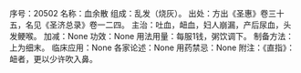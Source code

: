 序号：20502
名称：血余散
组成：乱发（烧灰）。
出处：方出《圣惠》卷三十五，名见《圣济总录》卷一二四。
主治：吐血，衄血，妇人崩漏，产后尿血，头发鲠喉。
加减：None
功效：None
用法用量：每服1钱，粥饮调下。
制备方法：上为细末。
临床应用：None
各家论述：None
用药禁忌：None
附注：《直指》：衄者，更以少许吹入鼻。
